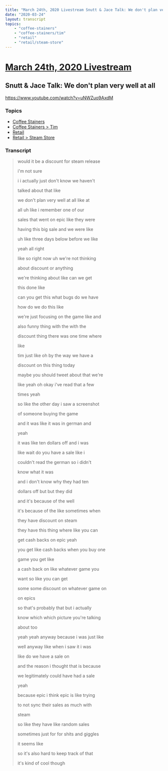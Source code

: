 ```yaml
---
title: "March 24th, 2020 Livestream Snutt & Jace Talk: We don't plan very well at all"
date: "2020-03-24"
layout: transcript
topics:
    - "coffee-stainers"
    - "coffee-stainers/tim"
    - "retail"
    - "retail/steam-store"
---
```

# [March 24th, 2020 Livestream](../2020-03-24.md)
## Snutt & Jace Talk: We don't plan very well at all
https://www.youtube.com/watch?v=uNWZuo9AxdM

### Topics
* [Coffee Stainers](../topics/coffee-stainers.md)
* [Coffee Stainers > Tim](../topics/coffee-stainers/tim.md)
* [Retail](../topics/retail.md)
* [Retail > Steam Store](../topics/retail/steam-store.md)

### Transcript

> would it be a discount for steam release
>
> i'm not sure
>
> i i actually just don't know we haven't
>
> talked about that like
>
> we don't plan very well at all like at
>
> all uh like i remember one of our
>
> sales that went on epic like they were
>
> having this big sale and we were like
>
> uh like three days below before we like
>
> yeah all right
>
> like so right now uh we're not thinking
>
> about discount or anything
>
> we're thinking about like can we get
>
> this done like
>
> can you get this what bugs do we have
>
> how do we do this like
>
> we're just focusing on the game like and
>
> also funny thing with the with the
>
> discount thing there was one time where
>
> like
>
> tim just like oh by the way we have a
>
> discount on this thing today
>
> maybe you should tweet about that we're
>
> like yeah oh okay i've read that a few
>
> times yeah
>
> so like the other day i saw a screenshot
>
> of someone buying the game
>
> and it was like it was in german and
>
> yeah
>
> it was like ten dollars off and i was
>
> like wait do you have a sale like i
>
> couldn't read the german so i didn't
>
> know what it was
>
> and i don't know why they had ten
>
> dollars off but but they did
>
> and it's because of the well
>
> it's because of the like sometimes when
>
> they have discount on steam
>
> they have this thing where like you can
>
> get cash backs on epic yeah
>
> you get like cash backs when you buy one
>
> game you get like
>
> a cash back on like whatever game you
>
> want so like you can get
>
> some some discount on whatever game on
>
> on epics
>
> so that's probably that but i actually
>
> know which which picture you're talking
>
> about too
>
> yeah yeah anyway because i was just like
>
> well anyway like when i saw it i was
>
> like do we have a sale on
>
> and the reason i thought that is because
>
> we legitimately could have had a sale
>
> yeah
>
> because epic i think epic is like trying
>
> to not sync their sales as much with
>
> steam
>
> so like they have like random sales
>
> sometimes just for for shits and giggles
>
> it seems like
>
> so it's also hard to keep track of that
>
> it's kind of cool though
